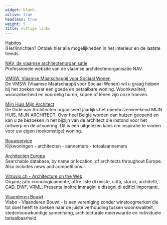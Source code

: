 ```yaml
---
widget: blank
active: true
headless: true
weight: 5
title: nuttige links
---
```

[Habitos](http://www.habitos.be/)<br>
(Her)inrichten? Ontdek hier alle mogelijkheden in het interieur en de laatste trends.

[NAV, de vlaamse architectenorganisatie](http://www.nav.be/)<br>
Professionele website van de vlaamse architectenorganisatie NAV.

[VMSW, Vlaamse Maatschappij voor Sociaal Wonen](http://www.vmsw.be/)<br>
De VMSW (Vlaamse Maatschappij voor Sociaal Wonen) wil u graag helpen bij het zoeken naar een goede en betaalbare woning. Woonkwaliteit, woonzekerheid en voordelig huren, kopen of lenen zijn onze troeven.

[Mijn Huis Mijn Architect](http://www.mijnhuismijnarchitect.com/)<br>
De Orde van Architecten organiseert jaarlijks het openhuizenweekend MIJN HUIS, MIJN ARCHITECT. Over heel België worden dan huizen geopend en kan u ze bezoeken in het bijzijn van de architect die instond voor het ontwerp en de uitvoering. Dit is een uitgelezen kans om inspiratie te vinden voor uw eigen (toekomstige) woning.

[Bouwservice](http://www.bouwservice.be/)<br>
Kijkwoningen - architecten - aannemers - totaalaannemers

[Architecten Europa](http://www.archi-europe.com/)<br>
Searchable database, by name or location, of architects throughout Europe. Also includes news and competitions.

[Vitruvio.ch - Architecture on the Web](http://www.vitruvio.ch/)<br>
Organizzato cronologicamente, offre liste di riviste, città, storici, architetti, CAD, DWF, VRML. Presenta inoltre immagini e disegni di edifici importanti.

[Vlaanderen Bouwt](http://www.vlaanderenbouwt.be/)<br>
Vlabo - Vlaanderen Bouwt - is een vereniging zonder winstoogmerken die tot doel heeft te zoeken naar de juiste verhouding tussen woonkwaliteit, stedenbouwkundige samenhang, architecturale meerwaarde en individuele betaalbaarheid.

 

